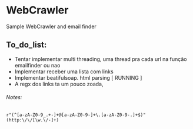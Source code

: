 # WebCrawler
Sample WebCrawler and email finder 

## To_do_list:
- Tentar implementar multi threading, uma thread pra cada url na função emailfinder ou nao
- Implementar receber uma lista com links
-  Implementar beatifulsoap. html parsing [ RUNNING ] 
- A regx dos links ta um pouco zoada,

###### Notes:
```
r"(^[a-zA-Z0-9_.+-]+@[a-zA-Z0-9-]+\.[a-zA-Z0-9-.]+$)"
(http:\/\/[\w.\/-]+)
```
